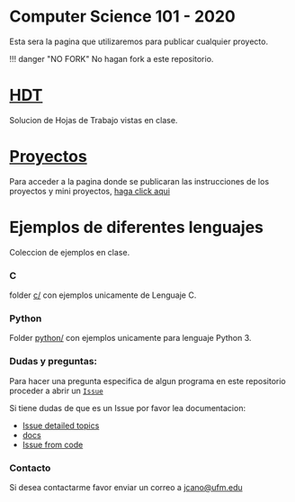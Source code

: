 # Computer Science 101 - 2020

Esta sera la pagina que utilizaremos para publicar cualquier proyecto.

!!! danger "NO FORK"
    No hagan fork a este repositorio.

# [HDT](hdt/index.md)

Solucion de Hojas de Trabajo vistas en clase.
# [Proyectos](projects/projects.md)

Para acceder a la pagina donde se publicaran las instrucciones de los proyectos y mini proyectos, [haga click aqui](projects/projects.md)



# Ejemplos de diferentes lenguajes
Coleccion de ejemplos en clase.

### C

folder [c/](https://github.com/cs-ufm/cs101-2020/tree/master/c) con ejemplos unicamente de Lenguaje C.

### Python

Folder [python/](https://github.com/cs-ufm/cs101-2020/tree/master/c) con ejemplos unicamente para lenguaje Python 3.


### Dudas y preguntas:

Para hacer una pregunta especifica de algun programa en este repositorio proceder a abrir un [`Issue`](https://github.com/cs-ufm/cs101-2020/issues)

Si tiene dudas de que es un Issue por favor lea documentacion:

- [Issue detailed topics](https://help.github.com/en/github/managing-your-work-on-github/managing-your-work-with-issues)
- [docs](https://help.github.com/en/github/managing-your-work-on-github/creating-an-issue)
- [Issue from  code](https://help.github.com/en/github/managing-your-work-on-github/opening-an-issue-from-code)


### Contacto

Si desea contactarme favor enviar un correo a
[jcano@ufm.edu](mailto:jcano@ufm.edu?subject=[CS101-2020]%20Duda%20de%20Curso)
